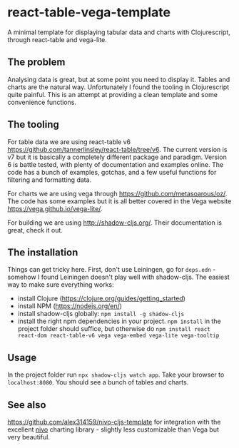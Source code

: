 # react-table-vega-template

A minimal template for displaying tabular data and charts with Clojurescript, through react-table and vega-lite.


## The problem

Analysing data is great, but at some point you need to display it. Tables and charts are the natural way. Unfortunately I found the tooling in Clojurescript quite painful. This is an attempt at providing a clean template and some convenience functions.

## The tooling

For table data we are using react-table v6 https://github.com/tannerlinsley/react-table/tree/v6. The current version is v7 but it is basically a completely different package and paradigm. Version 6 is battle tested, with plenty of documentation and examples online. The code has a bunch of examples, gotchas, and a few useful functions for filtering and formatting data.

For charts we are using vega through https://github.com/metasoarous/oz/. The code has some examples but it is all better covered in the Vega website https://vega.github.io/vega-lite/.

For building we are using http://shadow-cljs.org/. Their documentation is great, check it out.

## The installation

Things can get tricky here. First, don't use Leiningen, go for `deps.edn` - somehow I found Leiningen doesn't play well with shadow-cljs. The easiest way to make sure everything works:
* install Clojure (https://clojure.org/guides/getting_started)
* install NPM (https://nodejs.org/en/)
* install shadow-cljs globally: `npm install -g shadow-cljs`
* install the right npm dependencies in your project. `npm install` in the project folder should suffice, but otherwise do `npm install react react-dom react-table-v6 vega vega-embed vega-lite vega-tooltip`

## Usage

In the project folder run `npx shadow-cljs watch app`. Take your browser to `localhost:8080`. You should see a bunch of tables and charts.

## See also

https://github.com/alex314159/nivo-cljs-template for integration with the excellent [nivo](https://nivo.rocks/) charting library - slightly less customizable than Vega but very beautiful.